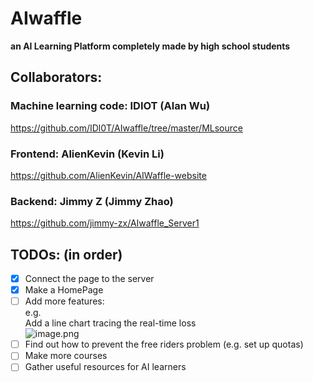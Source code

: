 # AIwaffle
**an AI Learning Platform completely made by high school students**

## Collaborators:
### Machine learning code: IDIOT (Alan Wu)
<https://github.com/IDl0T/AIwaffle/tree/master/MLsource>
        
### Frontend: AlienKevin (Kevin Li)
https://github.com/AlienKevin/AIWaffle-website
        
### Backend: Jimmy Z (Jimmy Zhao)
https://github.com/jimmy-zx/AIwaffle_Server1
    
## TODOs: (in order)
-[x] Connect the page to the server
-[x] Make a HomePage
-[ ] Add more features:   
e.g.  
Add a line chart tracing the real-time loss  
![image.png](https://i.loli.net/2019/12/18/SspIToRd6U13mE5.png)  
-[ ] Find out how to prevent the free riders problem (e.g. set up quotas)  
-[ ] Make more courses  
-[ ] Gather useful resources for AI learners  
